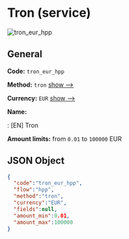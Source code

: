 
# Tron (service) 
![tron_eur_hpp](https://static.openfintech.io/payment_methods/tron_eur_hpp/logo.svg?w=400&c=v0.59.26#w200)  

## General 
 
**Code:** `tron_eur_hpp` 
 
**Method:** `tron` 
 [show -->](/payment-methods/tron/) 
 
**Currency:** `EUR` [show -->](/currencies/EUR/) 
 
**Name:** 
 
:	[EN] Tron 
 
**Amount limits:** from `0.01` to `100000` EUR 

## JSON Object 

```json
{
  "code":"tron_eur_hpp",
  "flow":"hpp",
  "method":"tron",
  "currency":"EUR",
  "fields":null,
  "amount_min":0.01,
  "amount_max":100000
}
```  
